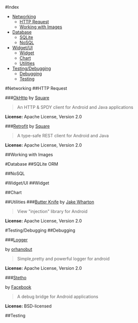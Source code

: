 #Index
- [Networking](#networking)
	- [HTTP Request](#httprequest)
	- [Working with Images](#workingwithimage)
- [Database](#database)
	- [SQLite](#sqlite)
	- [NoSQL](#nosql)
- [Widget/UI](#widgetui)
	- [Widget](#widget)
	- [Chart](#chart)
	- [Utilities](#utilities)
- [Testing/Debugging](#testingdebugging)
	- [Debugging](#debugging)
	- [Testing](#testing)



#Networking
##HTTP Request

###[OkHttp](http://square.github.io/okhttp/)
by [Square](http://square.github.io/)

> An HTTP & SPDY client for Android and Java applications

**License:** Apache License, Version 2.0

###[Retrofit](http://square.github.io/retrofit/)
by [Square](http://square.github.io/)

> A type-safe REST client for Android and Java

**License:** Apache License, Version 2.0

##Working with Images

#Database
##SQLite ORM


##NoSQL



#Widget/UI
##Widget

##Chart

##Utilities
###[Butter Knife](http://jakewharton.github.io/butterknife/)
by [Jake Wharton](http://jakewharton.com/)
> View "injection" library for Android

**License:**
Apache License, Version 2.0



#Testing/Debugging
##Debugging

###[Logger](https://github.com/orhanobut/logger)  

by [orhanobut](https://github.com/orhanobut)

> Simple,pretty and powerful logger for android 

**License:** Apache License, Version 2.0

###[Stetho](http://facebook.github.io/stetho/)

by [Facebook](https://code.facebook.com/)

> A debug bridge for Android applications

**License:**  BSD-licensed

##Testing